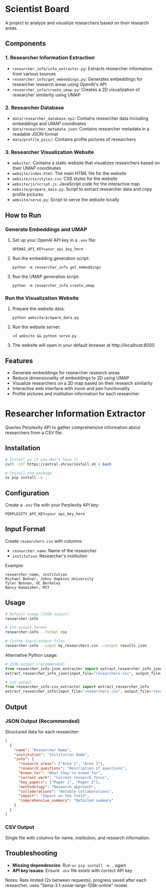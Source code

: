 # Scientist Board

A project to analyze and visualize researchers based on their research areas.

## Components

### 1. Researcher Information Extraction

- `researcher_info/info_extractor.py`: Extracts researcher information from various sources
- `researcher_info/get_embeddings.py`: Generates embeddings for researcher research areas using OpenAI's API
- `researcher_info/create_umap.py`: Creates a 2D visualization of researcher similarity using UMAP

### 2. Researcher Database

- `data/researcher_database.npz`: Contains researcher data including embeddings and UMAP coordinates
- `data/researcher_metadata.json`: Contains researcher metadata in a readable JSON format
- `data/profile_pics/`: Contains profile pictures of researchers

### 3. Researcher Visualization Website

- `website/`: Contains a static website that visualizes researchers based on their UMAP coordinates
- `website/index.html`: The main HTML file for the website
- `website/css/styles.css`: CSS styles for the website
- `website/js/script.js`: JavaScript code for the interactive map
- `website/prepare_data.py`: Script to extract researcher data and copy profile pictures
- `website/serve.py`: Script to serve the website locally

## How to Run

### Generate Embeddings and UMAP

1. Set up your OpenAI API key in a `.env` file:
   ```
   OPENAI_API_KEY=your_api_key_here
   ```

2. Run the embedding generation script:
   ```
   python -m researcher_info.get_embeddings
   ```

3. Run the UMAP generation script:
   ```
   python -m researcher_info.create_umap
   ```

### Run the Visualization Website

1. Prepare the website data:
   ```
   python website/prepare_data.py
   ```

2. Run the website server:
   ```
   cd website && python serve.py
   ```

3. The website will open in your default browser at http://localhost:8000

## Features

- Generate embeddings for researcher research areas
- Reduce dimensionality of embeddings to 2D using UMAP
- Visualize researchers on a 2D map based on their research similarity
- Interactive web interface with zoom and pan functionality
- Profile pictures and institution information for each researcher

# Researcher Information Extractor

Queries Perplexity API to gather comprehensive information about researchers from a CSV file.

## Installation

```bash
# Install uv if you don't have it
curl -sSf https://astral.sh/uv/install.sh | bash

# Install the package
uv pip install -e .
```

## Configuration

Create a `.env` file with your Perplexity API key:

```
PERPLEXITY_API_KEY=your_api_key_here
```

## Input Format

Create `researchers.csv` with columns:
- `researcher_name`: Name of the researcher
- `institution`: Researcher's institution

Example:
```csv
researcher_name, institution
Michael Bonner, Johns Hopkins University
Tyler Bonnen, UC Berkeley
Nancy Kanwisher, MIT
```

## Usage

```bash
# Default usage (JSON output)
researcher-info

# CSV output format
researcher-info --format csv

# Custom input/output files
researcher-info --input my_researchers.csv --output results.json
```

Alternative Python usage:

```python
# JSON output (recommended)
from researcher_info.json_extractor import extract_researcher_info_json
extract_researcher_info_json(input_file="researchers.csv", output_file="researcher_areas.json")

# CSV output
from researcher_info.csv_extractor import extract_researcher_info
extract_researcher_info(input_file="researchers.csv", output_file="researcher_areas.csv")
```

## Output

### JSON Output (Recommended)
Structured data for each researcher:
```json
[
  {
    "name": "Researcher Name",
    "institution": "Institution Name",
    "info": {
      "research_areas": ["Area 1", "Area 2"],
      "research_questions": "Description of questions",
      "known_for": "What they're known for",
      "current_work": "Current research focus",
      "key_papers": ["Paper 1", "Paper 2"],
      "methodology": "Research approach",
      "collaborations": "Notable collaborations",
      "impact": "Impact on the field",
      "comprehensive_summary": "Detailed summary"
    }
  }
]
```

### CSV Output
Single file with columns for name, institution, and research information.

## Troubleshooting

- **Missing dependencies**: Run `uv pip install -e .` again
- **API key issues**: Ensure `.env` file exists with correct API key

Notes: Rate limited (2s between requests), progress saved after each researcher, uses "llama-3.1-sonar-large-128k-online" model. 